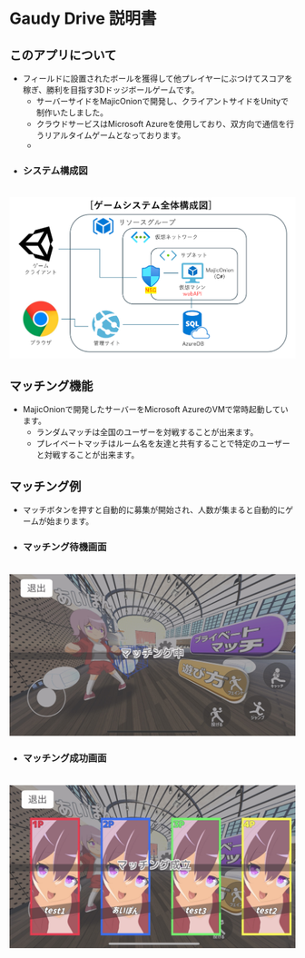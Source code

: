 # Gaudy Drive 説明書
## このアプリについて
* フィールドに設置されたボールを獲得して他プレイヤーにぶつけてスコアを稼ぎ、勝利を目指す3Dドッジボールゲームです。
  * サーバーサイドをMajicOnionで開発し、クライアントサイドをUnityで制作いたしました。
  * クラウドサービスはMicrosoft Azureを使用しており、双方向で通信を行うリアルタイムゲームとなっております。
  * 
* ### システム構成図
　![システム構成図](example/system.png)

## マッチング機能
* MajicOnionで開発したサーバーをMicrosoft AzureのVMで常時起動しています。
  * ランダムマッチは全国のユーザーを対戦することが出来ます。
  * プレイベートマッチはルーム名を友達と共有することで特定のユーザーと対戦することが出来ます。

## マッチング例
* マッチボタンを押すと自動的に募集が開始され、人数が集まると自動的にゲームが始まります。
  
* ### マッチング待機画面
　![実際の画面](example/inmatch.PNG)

* ### マッチング成功画面
　![実際の画面](example/match.PNG)





